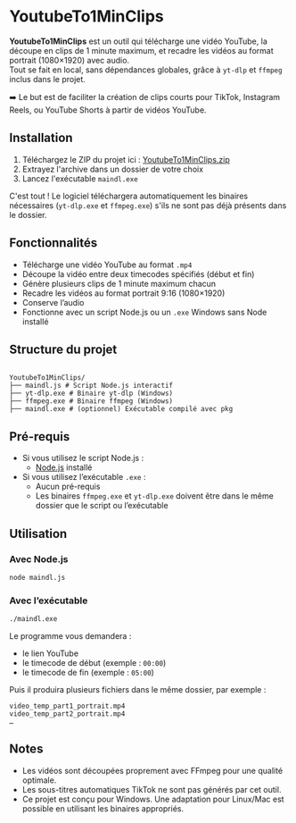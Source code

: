 # YoutubeTo1MinClips

**YoutubeTo1MinClips** est un outil qui télécharge une vidéo YouTube, la découpe en clips de 1 minute maximum, et recadre les vidéos au format portrait (1080×1920) avec audio.  
Tout se fait en local, sans dépendances globales, grâce à `yt-dlp` et `ffmpeg` inclus dans le projet.

➡️ Le but est de faciliter la création de clips courts pour TikTok, Instagram Reels, ou YouTube Shorts à partir de vidéos YouTube.

## Installation

1. Téléchargez le ZIP du projet ici : [YoutubeTo1MinClips.zip](https://github.com/nikoazax2/YoutubeTo1MinClips/archive/refs/heads/main.zip)
2. Extrayez l'archive dans un dossier de votre choix
3. Lancez l'exécutable `maindl.exe`

C'est tout ! Le logiciel téléchargera automatiquement les binaires nécessaires (`yt-dlp.exe` et `ffmpeg.exe`) s'ils ne sont pas déjà présents dans le dossier.

## Fonctionnalités

- Télécharge une vidéo YouTube au format `.mp4`
- Découpe la vidéo entre deux timecodes spécifiés (début et fin)
- Génère plusieurs clips de 1 minute maximum chacun
- Recadre les vidéos au format portrait 9:16 (1080×1920)
- Conserve l’audio
- Fonctionne avec un script Node.js ou un `.exe` Windows sans Node installé

## Structure du projet

```

YoutubeTo1MinClips/
├── maindl.js # Script Node.js interactif
├── yt-dlp.exe # Binaire yt-dlp (Windows)
├── ffmpeg.exe # Binaire ffmpeg (Windows)
├── maindl.exe # (optionnel) Exécutable compilé avec pkg

```

## Pré-requis

- Si vous utilisez le script Node.js :
  - [Node.js](https://nodejs.org/) installé
- Si vous utilisez l’exécutable `.exe` :
  - Aucun pré-requis
  - Les binaires `ffmpeg.exe` et `yt-dlp.exe` doivent être dans le même dossier que le script ou l’exécutable

## Utilisation

### Avec Node.js

```bash
node maindl.js
```

### Avec l’exécutable

```bash
./maindl.exe
```

Le programme vous demandera :

- le lien YouTube
- le timecode de début (exemple : `00:00`)
- le timecode de fin (exemple : `05:00`)

Puis il produira plusieurs fichiers dans le même dossier, par exemple :

```
video_temp_part1_portrait.mp4
video_temp_part2_portrait.mp4
…
```

## Notes

- Les vidéos sont découpées proprement avec FFmpeg pour une qualité optimale.
- Les sous-titres automatiques TikTok ne sont pas générés par cet outil.
- Ce projet est conçu pour Windows. Une adaptation pour Linux/Mac est possible en utilisant les binaires appropriés.
